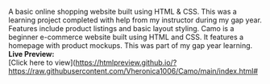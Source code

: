 A basic online shopping website built using HTML & CSS. This was a learning project completed with help from my instructor during my gap year. Features include product listings and basic layout styling.
Camo is a beginner e-commerce website built using HTML and CSS. It features a homepage with product mockups. This was part of my gap year learning.
 **Live Preview:**  
[Click here to view](https://htmlpreview.github.io/?https://raw.githubusercontent.com/Vheronica1006/Camo/main/index.html#

